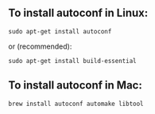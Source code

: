 ## To install autoconf in Linux:

```
sudo apt-get install autoconf
```
or (recommended):

```
sudo apt-get install build-essential
```

## To install autoconf in Mac:

```
brew install autoconf automake libtool
```

